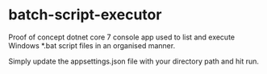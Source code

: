 # batch-script-executor

Proof of concept dotnet core 7 console app used to list and execute Windows *.bat script files in an organised manner.

Simply update the appsettings.json file with your directory path and hit run.
